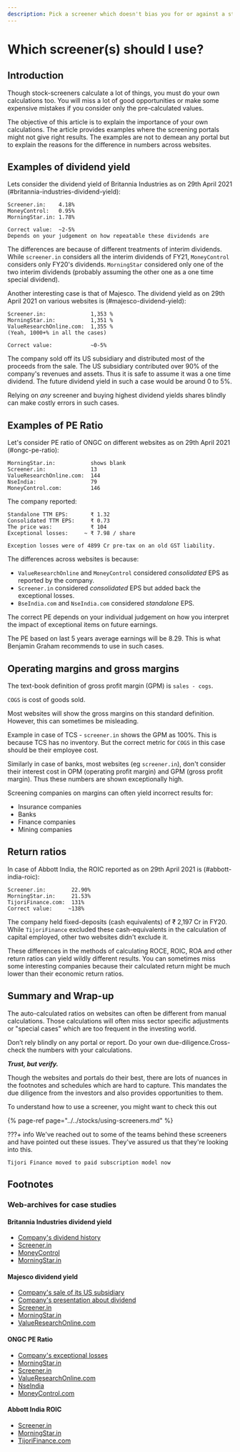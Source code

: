 ```yaml
---
description: Pick a screener which doesn't bias you for or against a stock. But you should compute the ratios yourself, from ARs, to understand the assumptions behind those computations.
---
```


# Which screener(s) should I use?

## Introduction

Though stock-screeners calculate a lot of things, you must do your own calculations too. You will miss a lot of good opportunities or make some expensive mistakes if you consider only the pre-calculated values.

The objective of this article is to explain the importance of your own calculations. The article provides examples where the screening portals might not give right results. The examples are not to demean any portal but to explain the reasons for the difference in numbers across websites.

## Examples of dividend yield

Lets consider the dividend yield of Britannia Industries as on 29th April 2021 (#britannia-industries-dividend-yield):

    Screener.in:    4.18%
    MoneyControl:   0.95%
    MorningStar.in: 1.78%

    Correct value:  ~2-5%
    Depends on your judgement on how repeatable these dividends are

The differences are because of different treatments of interim dividends. While `screener.in` considers all the interim dividends of FY21, `MoneyControl` considers only FY20's dividends. `MorningStar` considered only one of the two interim dividends (probably assuming the other one as a one time special dividend).

Another interesting case is that of Majesco. The dividend yield as on 29th April 2021 on various websites is (#majesco-dividend-yield):

    Screener.in:              1,353 %
    MorningStar.in:           1,351 %
    ValueResearchOnline.com:  1,355 %
    (Yeah, 1000+% in all the cases)

    Correct value:            ~0-5%

The company sold off its US subsidiary and distributed most of the proceeds from the sale. The US subsidiary contributed over 90% of the company's revenues and assets. Thus it is safe to assume it was a one time dividend. The future dividend yield in such a case would be around 0 to 5%.

Relying on *any* screener and buying highest dividend yields shares blindly can make costly errors in such cases.

## Examples of PE Ratio

Let's consider PE ratio of ONGC on different websites as on 29th April 2021 (#ongc-pe-ratio):

    MorningStar.in:           shows blank
    Screener.in:              13
    ValueResearchOnline.com:  144
    NseIndia:                 79
    MoneyControl.com:         146

The company reported:

    Standalone TTM EPS:       ₹ 1.32
    Consolidated TTM EPS:     ₹ 0.73
    The price was:            ₹ 104
    Exceptional losses:     ~ ₹ 7.98 / share

    Exception losses were of 4899 Cr pre-tax on an old GST liability.

The differences across websites is because:

-   `ValueResearchOnline` and `MoneyControl` considered *consolidated* EPS as reported by the company.
-   `Screener.in` considered *consolidated* EPS but added back the exceptional losses.
-   `BseIndia.com` and `NseIndia.com` considered *standalone* EPS.

The correct PE depends on your individual judgement on how you interpret the impact of exceptional items on future earnings.

The PE based on last 5 years average earnings will be 8.29. This is what Benjamin Graham recommends to use in such cases.

## Operating margins and gross margins

The text-book definition of gross profit margin (GPM) is `sales - cogs`.

`COGS` is cost of goods sold.

Most websites will show the gross margins on this standard definition. However, this can sometimes be misleading.

Example in case of TCS - `screener.in` shows the GPM as 100%. This is because TCS has no inventory. But the correct metric for `COGS` in this case should be their employee cost.

Similarly in case of banks, most websites (eg `screener.in`), don't consider their interest cost in OPM (operating profit margin) and GPM (gross profit margin). Thus these numbers are shown exceptionally high.

Screening companies on margins can often yield incorrect results for:

-   Insurance companies
-   Banks
-   Finance companies
-   Mining companies

## Return ratios

In case of Abbott India, the ROIC reported as on 29th April 2021 is (#abbott-india-roic):

    Screener.in:        22.90%
    MorningStar.in:     21.53%
    TijoriFinance.com:  131%
    Correct value:     ~138%

The company held fixed-deposits (cash equivalents) of ₹ 2,197 Cr in FY20. While `TijoriFinance` excluded these cash-equivalents in the calculation of capital employed, other two websites didn't exclude it.

These differences in the methods of calculating ROCE, ROIC, ROA and other return ratios can yield wildly different results. You can sometimes miss some interesting companies because their calculated return might be much lower than their economic return ratios.

## Summary and Wrap-up

The auto-calculated ratios on websites can often be different from manual calculations. Those calculations will often miss sector specific adjustments or "special cases" which are too frequent in the investing world.

Don’t rely blindly on any portal or report. Do your own due-diligence.Cross-check the numbers with your calculations.

***Trust, but verify.***

Though the websites and portals do their best, there are lots of nuances in the footnotes and schedules which are hard to capture. This mandates the due diligence from the investors and also provides opportunities to them.

To understand how to use a screener, you might want to check this out

{% page-ref page="../../stocks/using-screeners.md" %}

???+ info
    We've reached out to some of the teams behind these screeners and have pointed out these issues. They've assured us that they're looking into this.
    
    Tijori Finance moved to paid subscription model now

## Footnotes

### Web-archives for case studies

#### Britannia Industries dividend yield

-   [Company's dividend history](https://github.com/indiainvestments/content/tree/580d58f1c585b33003c38a56fc5f88ebde23fd10/.gitbook/assets/britannia-bseindia.png)
-   [Screener.in](https://web.archive.org/web/20210430170137/https://www.screener.in/company/BRITANNIA/consolidated/)
-   [MoneyControl](https://web.archive.org/web/20210430170457/https://www.moneycontrol.com/india/stockpricequote/food-processing/britanniaindustries/BI)
-   [MorningStar.in](https://github.com/indiainvestments/content/tree/580d58f1c585b33003c38a56fc5f88ebde23fd10/.gitbook/assets/britannia-morningstar.png)

#### Majesco dividend yield

-   [Company's sale of its US subsidiary](https://www.business-standard.com/article/markets/majesco-hits-upper-circuit-on-board-nod-to-sell-us-arm-mastek-surges-20-120072100526_1.html)
-   [Company's presentation about dividend](https://www.bseindia.com/xml-data/corpfiling/AttachHis/ff82752d-3368-4413-8c00-7238c5dc17d3.pdf)
-   [Screener.in](https://web.archive.org/web/20210430172013/https://www.screener.in/company/MAJESCO/consolidated/)
-   [MorningStar.in](https://github.com/indiainvestments/content/tree/580d58f1c585b33003c38a56fc5f88ebde23fd10/.gitbook/assets/majesco-morningstar.png)
-   [ValueResearchOnline.com](https://github.com/indiainvestments/content/tree/580d58f1c585b33003c38a56fc5f88ebde23fd10/.gitbook/assets/majesco-vro.png)

#### ONGC PE Ratio

-   [Company's exceptional losses](https://www.bseindia.com/xml-data/corpfiling/AttachHis/eef5c229-4190-43f2-8ac7-31092008db57.pdf#page=7)
-   [MorningStar.in](https://github.com/indiainvestments/content/tree/580d58f1c585b33003c38a56fc5f88ebde23fd10/.gitbook/assets/ongc-morningstar.png)
-   [Screener.in](https://web.archive.org/web/20210430172013/https://www.screener.in/company/MAJESCO/consolidated/)
-   [ValueResearchOnline.com](https://github.com/indiainvestments/content/tree/580d58f1c585b33003c38a56fc5f88ebde23fd10/.gitbook/assets/ongc-vro.png)
-   [NseIndia](https://github.com/indiainvestments/content/tree/580d58f1c585b33003c38a56fc5f88ebde23fd10/.gitbook/assets/ongc-nseindia.png)
-   [MoneyControl.com](https://github.com/indiainvestments/content/tree/580d58f1c585b33003c38a56fc5f88ebde23fd10/.gitbook/assets/ongc-moneycontrol.png)

#### Abbott India ROIC

-   [Screener.in](https://github.com/indiainvestments/content/tree/580d58f1c585b33003c38a56fc5f88ebde23fd10/.gitbook/assets/screener-roic-light.png)
-   [MorningStar.in](https://github.com/indiainvestments/content/tree/580d58f1c585b33003c38a56fc5f88ebde23fd10/.gitbook/assets/morningstar-roic-light.png)
-   [TijoriFinance.com](https://github.com/indiainvestments/content/tree/580d58f1c585b33003c38a56fc5f88ebde23fd10/.gitbook/assets/tijori-roic-light.png)
